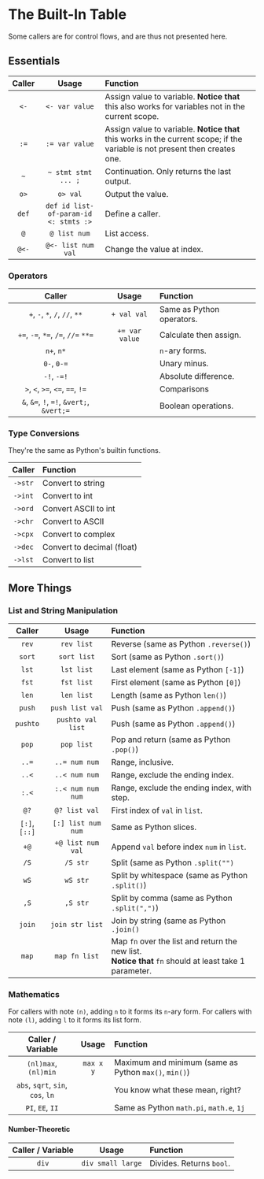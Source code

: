 # The Built-In Table

Some callers are for control flows, and are thus not presented here.

## Essentials

| Caller |                 Usage                 | Function                                                                                                                    |
|:------:|:-------------------------------------:|:----------------------------------------------------------------------------------------------------------------------------|
|  `<-`  |            `<- var value`             | Assign value to variable. **Notice that** this also works for variables not in the current scope.                           |
|  `:=`  |            `:= var value`             | Assign value to variable. **Notice that** this works in the current scope; if the variable is not present then creates one. |
|  `~`   |          `~ stmt stmt ... ;`          | Continuation. Only returns the last output.                                                                                 |
|  `o>`  |               `o> val`                | Output the value.                                                                                                           |
| `def`  | `def id list-of-param-id <: stmts :>` | Define a caller.                                                                                                            |
|  `@`   |             `@ list num`              | List access.                                                                                                                |
| `@<-`  |          `@<- list num val`           | Change the value at index.                                                                                                  |

### Operators

|                  Caller                   |     Usage      | Function                  |
|:-----------------------------------------:|:--------------:|:--------------------------|
|      `+`, `-`, `*`, `/`, `//`, `**`       |  `+ val val`   | Same as Python operators. |
|    `+=`, `-=`, `*=`, `/=`, `//=` `**=`    | `+= var value` | Calculate then assign.    |
|                `n+`, `n*`                 |                | `n`-ary forms.            |
|                `0-`, `0-=`                |                | Unary minus.              |
|                `-!`, `-=!`                |                | Absolute difference.      |
|     `>`, `<`, `>=`, `<=`, `==`, `!=`      |                | Comparisons               |
| `&`, `&=`, `!`, `=!`, `&vert;`, `&vert;=` |                | Boolean operations.       |

### Type Conversions

They're the same as Python's builtin functions.

| Caller  | Function                   |
|:-------:|:---------------------------|
| `->str` | Convert to string          |
| `->int` | Convert to int             |
| `->ord` | Convert ASCII to int       |
| `->chr` | Convert to ASCII           |
| `->cpx` | Convert to complex         |
| `->dec` | Convert to decimal (float) |
| `->lst` | Convert to list            |

## More Things

### List and String Manipulation

|    Caller     |       Usage        | Function                                                                                                   |
|:-------------:|:------------------:|:-----------------------------------------------------------------------------------------------------------|
|     `rev`     |     `rev list`     | Reverse (same as Python `.reverse()`)                                                                      |
|    `sort`     |    `sort list`     | Sort (same as Python `.sort()`)                                                                            |
|     `lst`     |     `lst list`     | Last element (same as Python `[-1]`)                                                                       |
|     `fst`     |     `fst list`     | First element (same as Python `[0]`)                                                                       |
|     `len`     |     `len list`     | Length (same as Python `len()`)                                                                            |
|    `push`     |  `push list val`   | Push (same as Python `.append()`)                                                                          |
|   `pushto`    | `pushto val list`  | Push (same as Python `.append()`)                                                                          |
|     `pop`     |     `pop list`     | Pop and return (same as Python `.pop()`)                                                                   |
|     `..=`     |   `..= num num`    | Range, inclusive.                                                                                          |
|     `..<`     |   `..< num num`    | Range, exclude the ending index.                                                                           |
|     `:.<`     | `:.< num num num`  | Range, exclude the ending index, with step.                                                                |
|     `@?`      |   `@? list val`    | First index of `val` in `list`.                                                                            |
| `[:]`, `[::]` | `[:] list num num` | Same as Python slices.                                                                                     |
|     `+@`      | `+@ list num val`  | Append `val` before index `num` in `list`.                                                                 |
|     `/S`      |      `/S str`      | Split (same as Python `.split("")`                                                                         |
|     `wS`      |      `wS str`      | Split by whitespace (same as Python `.split()`)                                                            |
|     `,S`      |      `,S str`      | Split by comma (same as Python `.split(",")`)                                                              |
|    `join`     |  `join str list`   | Join by string (same as Python `.join()`                                                                   |
|     `map`     |   `map fn list`    | Map `fn` over the list and return the new list.<br/>**Notice that** `fn` should at least take 1 parameter. |

### Mathematics

For callers with note `(n)`, adding `n` to it forms its `n`-ary form.
For callers with note `(l)`, adding `l` to it forms its list form.

|         Caller / Variable         |   Usage   | Function                                              |
|:---------------------------------:|:---------:|:------------------------------------------------------|
|       `(nl)max`, `(nl)min`        | `max x y` | Maximum and minimum (same as Python `max()`, `min()`) |
| `abs`, `sqrt`, `sin`, `cos`, `ln` |           | You know what these mean, right?                      |
|         `PI`, `EE`, `II`          |           | Same as Python `math.pi`, `math.e`, `1j`              |

#### Number-Theoretic

| Caller / Variable |       Usage       | Function                 |
|:-----------------:|:-----------------:|:-------------------------|
|       `div`       | `div small large` | Divides. Returns `bool`. |

